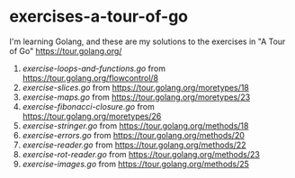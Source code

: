 # exercises-a-tour-of-go
I'm learning Golang, and these are my solutions to the exercises in "A Tour of Go" https://tour.golang.org/

1. *exercise-loops-and-functions.go* from https://tour.golang.org/flowcontrol/8
2. *exercise-slices.go* from https://tour.golang.org/moretypes/18
3. *exercise-maps.go* from https://tour.golang.org/moretypes/23
4. *exercise-fibonacci-closure.go* from https://tour.golang.org/moretypes/26
5. *exercise-stringer.go* from https://tour.golang.org/methods/18
6. *exercise-errors.go* from https://tour.golang.org/methods/20
7. *exercise-reader.go* from https://tour.golang.org/methods/22
8. *exercise-rot-reader.go* from https://tour.golang.org/methods/23
9. *exercise-images.go* from https://tour.golang.org/methods/25
